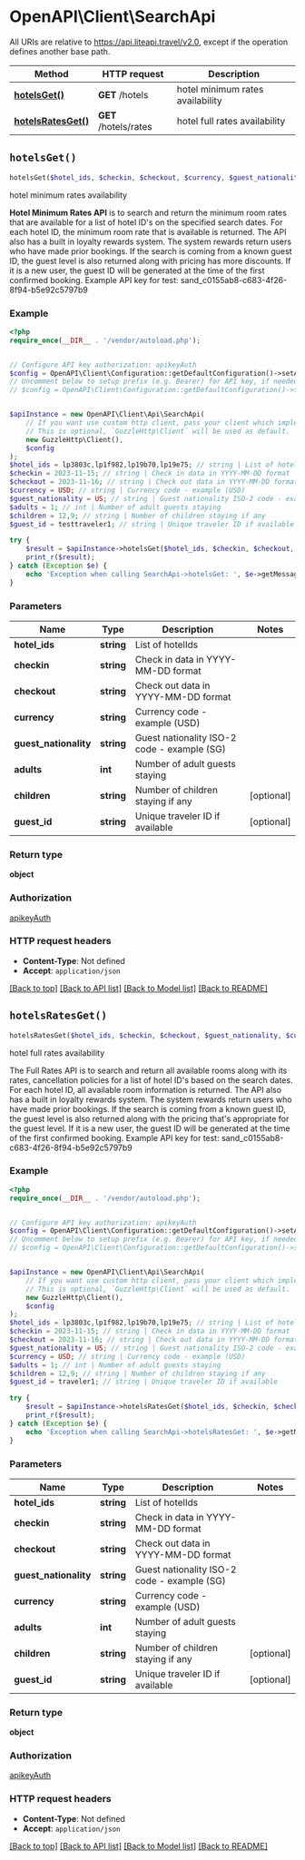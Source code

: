 # OpenAPI\Client\SearchApi

All URIs are relative to https://api.liteapi.travel/v2.0, except if the operation defines another base path.

| Method | HTTP request | Description |
| ------------- | ------------- | ------------- |
| [**hotelsGet()**](SearchApi.md#hotelsGet) | **GET** /hotels | hotel minimum rates availability |
| [**hotelsRatesGet()**](SearchApi.md#hotelsRatesGet) | **GET** /hotels/rates | hotel full rates availability |


## `hotelsGet()`

```php
hotelsGet($hotel_ids, $checkin, $checkout, $currency, $guest_nationality, $adults, $children, $guest_id): object
```

hotel minimum rates availability

**Hotel Minimum Rates API** is to search and return the minimum room rates that are available for a list of hotel ID's on the specified search dates.  For each hotel ID, the minimum room rate that is available is returned.  The API also has a built in loyalty rewards system. The system rewards return users who have made prior bookings.  If the search is coming from a known guest ID, the guest level is also returned along with pricing has more discounts.  If it is a new user, the guest ID will be generated at the time of the first confirmed booking.   Example API key for test: sand_c0155ab8-c683-4f26-8f94-b5e92c5797b9

### Example

```php
<?php
require_once(__DIR__ . '/vendor/autoload.php');


// Configure API key authorization: apikeyAuth
$config = OpenAPI\Client\Configuration::getDefaultConfiguration()->setApiKey('X-API-Key', 'YOUR_API_KEY');
// Uncomment below to setup prefix (e.g. Bearer) for API key, if needed
// $config = OpenAPI\Client\Configuration::getDefaultConfiguration()->setApiKeyPrefix('X-API-Key', 'Bearer');


$apiInstance = new OpenAPI\Client\Api\SearchApi(
    // If you want use custom http client, pass your client which implements `GuzzleHttp\ClientInterface`.
    // This is optional, `GuzzleHttp\Client` will be used as default.
    new GuzzleHttp\Client(),
    $config
);
$hotel_ids = lp3803c,lp1f982,lp19b70,lp19e75; // string | List of hotelIds
$checkin = 2023-11-15; // string | Check in data in YYYY-MM-DD format
$checkout = 2023-11-16; // string | Check out data in YYYY-MM-DD format
$currency = USD; // string | Currency code - example (USD)
$guest_nationality = US; // string | Guest nationality ISO-2 code - example (SG)
$adults = 1; // int | Number of adult guests staying
$children = 12,9; // string | Number of children staying if any
$guest_id = testtraveler1; // string | Unique traveler ID if available

try {
    $result = $apiInstance->hotelsGet($hotel_ids, $checkin, $checkout, $currency, $guest_nationality, $adults, $children, $guest_id);
    print_r($result);
} catch (Exception $e) {
    echo 'Exception when calling SearchApi->hotelsGet: ', $e->getMessage(), PHP_EOL;
}
```

### Parameters

| Name | Type | Description  | Notes |
| ------------- | ------------- | ------------- | ------------- |
| **hotel_ids** | **string**| List of hotelIds | |
| **checkin** | **string**| Check in data in YYYY-MM-DD format | |
| **checkout** | **string**| Check out data in YYYY-MM-DD format | |
| **currency** | **string**| Currency code - example (USD) | |
| **guest_nationality** | **string**| Guest nationality ISO-2 code - example (SG) | |
| **adults** | **int**| Number of adult guests staying | |
| **children** | **string**| Number of children staying if any | [optional] |
| **guest_id** | **string**| Unique traveler ID if available | [optional] |

### Return type

**object**

### Authorization

[apikeyAuth](../../README.md#apikeyAuth)

### HTTP request headers

- **Content-Type**: Not defined
- **Accept**: `application/json`

[[Back to top]](#) [[Back to API list]](../../README.md#endpoints)
[[Back to Model list]](../../README.md#models)
[[Back to README]](../../README.md)

## `hotelsRatesGet()`

```php
hotelsRatesGet($hotel_ids, $checkin, $checkout, $guest_nationality, $currency, $adults, $children, $guest_id): object
```

hotel full rates availability

The Full Rates  API is to search and return all available rooms along with its rates, cancellation policies for a list of hotel ID's based on the search dates.   For each hotel ID, all available room information is returned.   The API also has a built in loyalty rewards system. The system rewards return users who have made prior bookings.   If the search is coming from a known guest ID, the guest level is also returned along with the pricing that's appropriate for the guest level.  If it is a new user, the guest ID will be generated at the time of the first confirmed booking.   Example API key for test: sand_c0155ab8-c683-4f26-8f94-b5e92c5797b9

### Example

```php
<?php
require_once(__DIR__ . '/vendor/autoload.php');


// Configure API key authorization: apikeyAuth
$config = OpenAPI\Client\Configuration::getDefaultConfiguration()->setApiKey('X-API-Key', 'YOUR_API_KEY');
// Uncomment below to setup prefix (e.g. Bearer) for API key, if needed
// $config = OpenAPI\Client\Configuration::getDefaultConfiguration()->setApiKeyPrefix('X-API-Key', 'Bearer');


$apiInstance = new OpenAPI\Client\Api\SearchApi(
    // If you want use custom http client, pass your client which implements `GuzzleHttp\ClientInterface`.
    // This is optional, `GuzzleHttp\Client` will be used as default.
    new GuzzleHttp\Client(),
    $config
);
$hotel_ids = lp3803c,lp1f982,lp19b70,lp19e75; // string | List of hotelIds
$checkin = 2023-11-15; // string | Check in data in YYYY-MM-DD format
$checkout = 2023-11-16; // string | Check out data in YYYY-MM-DD format
$guest_nationality = US; // string | Guest nationality ISO-2 code - example (SG)
$currency = USD; // string | Currency code - example (USD)
$adults = 1; // int | Number of adult guests staying
$children = 12,9; // string | Number of children staying if any
$guest_id = traveler1; // string | Unique traveler ID if available

try {
    $result = $apiInstance->hotelsRatesGet($hotel_ids, $checkin, $checkout, $guest_nationality, $currency, $adults, $children, $guest_id);
    print_r($result);
} catch (Exception $e) {
    echo 'Exception when calling SearchApi->hotelsRatesGet: ', $e->getMessage(), PHP_EOL;
}
```

### Parameters

| Name | Type | Description  | Notes |
| ------------- | ------------- | ------------- | ------------- |
| **hotel_ids** | **string**| List of hotelIds | |
| **checkin** | **string**| Check in data in YYYY-MM-DD format | |
| **checkout** | **string**| Check out data in YYYY-MM-DD format | |
| **guest_nationality** | **string**| Guest nationality ISO-2 code - example (SG) | |
| **currency** | **string**| Currency code - example (USD) | |
| **adults** | **int**| Number of adult guests staying | |
| **children** | **string**| Number of children staying if any | [optional] |
| **guest_id** | **string**| Unique traveler ID if available | [optional] |

### Return type

**object**

### Authorization

[apikeyAuth](../../README.md#apikeyAuth)

### HTTP request headers

- **Content-Type**: Not defined
- **Accept**: `application/json`

[[Back to top]](#) [[Back to API list]](../../README.md#endpoints)
[[Back to Model list]](../../README.md#models)
[[Back to README]](../../README.md)
